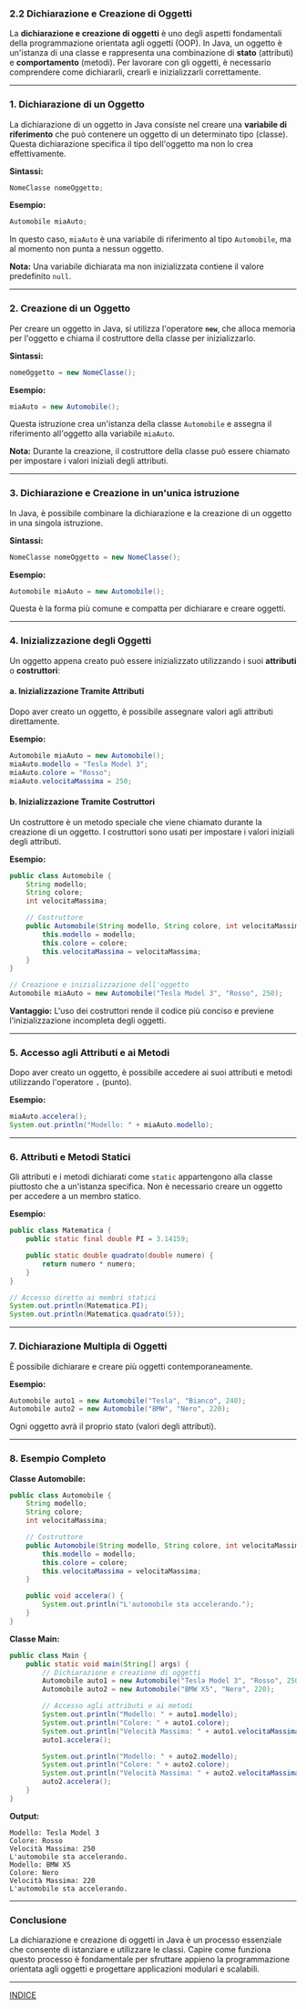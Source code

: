 ### **2.2 Dichiarazione e Creazione di Oggetti**

La **dichiarazione e creazione di oggetti** è uno degli aspetti fondamentali della programmazione orientata agli oggetti (OOP). In Java, un oggetto è un'istanza di una classe e rappresenta una combinazione di **stato** (attributi) e **comportamento** (metodi). Per lavorare con gli oggetti, è necessario comprendere come dichiararli, crearli e inizializzarli correttamente.

---

### **1. Dichiarazione di un Oggetto**

La dichiarazione di un oggetto in Java consiste nel creare una **variabile di riferimento** che può contenere un oggetto di un determinato tipo (classe). Questa dichiarazione specifica il tipo dell'oggetto ma non lo crea effettivamente.

**Sintassi:**
```java
NomeClasse nomeOggetto;
```

**Esempio:**
```java
Automobile miaAuto;
```
In questo caso, `miaAuto` è una variabile di riferimento al tipo `Automobile`, ma al momento non punta a nessun oggetto.

**Nota:** Una variabile dichiarata ma non inizializzata contiene il valore predefinito `null`.

---

### **2. Creazione di un Oggetto**

Per creare un oggetto in Java, si utilizza l'operatore **`new`**, che alloca memoria per l'oggetto e chiama il costruttore della classe per inizializzarlo.

**Sintassi:**
```java
nomeOggetto = new NomeClasse();
```

**Esempio:**
```java
miaAuto = new Automobile();
```
Questa istruzione crea un'istanza della classe `Automobile` e assegna il riferimento all'oggetto alla variabile `miaAuto`.

**Nota:** Durante la creazione, il costruttore della classe può essere chiamato per impostare i valori iniziali degli attributi.

---

### **3. Dichiarazione e Creazione in un'unica istruzione**

In Java, è possibile combinare la dichiarazione e la creazione di un oggetto in una singola istruzione.

**Sintassi:**
```java
NomeClasse nomeOggetto = new NomeClasse();
```

**Esempio:**
```java
Automobile miaAuto = new Automobile();
```

Questa è la forma più comune e compatta per dichiarare e creare oggetti.

---

### **4. Inizializzazione degli Oggetti**

Un oggetto appena creato può essere inizializzato utilizzando i suoi **attributi** o **costruttori**:

#### **a. Inizializzazione Tramite Attributi**
Dopo aver creato un oggetto, è possibile assegnare valori agli attributi direttamente.

**Esempio:**
```java
Automobile miaAuto = new Automobile();
miaAuto.modello = "Tesla Model 3";
miaAuto.colore = "Rosso";
miaAuto.velocitaMassima = 250;
```

#### **b. Inizializzazione Tramite Costruttori**
Un costruttore è un metodo speciale che viene chiamato durante la creazione di un oggetto. I costruttori sono usati per impostare i valori iniziali degli attributi.

**Esempio:**
```java
public class Automobile {
    String modello;
    String colore;
    int velocitaMassima;

    // Costruttore
    public Automobile(String modello, String colore, int velocitaMassima) {
        this.modello = modello;
        this.colore = colore;
        this.velocitaMassima = velocitaMassima;
    }
}

// Creazione e inizializzazione dell'oggetto
Automobile miaAuto = new Automobile("Tesla Model 3", "Rosso", 250);
```

**Vantaggio:** L'uso dei costruttori rende il codice più conciso e previene l'inizializzazione incompleta degli oggetti.

---

### **5. Accesso agli Attributi e ai Metodi**

Dopo aver creato un oggetto, è possibile accedere ai suoi attributi e metodi utilizzando l'operatore **`.`** (punto).

**Esempio:**
```java
miaAuto.accelera();
System.out.println("Modello: " + miaAuto.modello);
```

---

### **6. Attributi e Metodi Statici**

Gli attributi e i metodi dichiarati come `static` appartengono alla classe piuttosto che a un'istanza specifica. Non è necessario creare un oggetto per accedere a un membro statico.

**Esempio:**
```java
public class Matematica {
    public static final double PI = 3.14159;

    public static double quadrato(double numero) {
        return numero * numero;
    }
}

// Accesso diretto ai membri statici
System.out.println(Matematica.PI);
System.out.println(Matematica.quadrato(5));
```

---

### **7. Dichiarazione Multipla di Oggetti**

È possibile dichiarare e creare più oggetti contemporaneamente.

**Esempio:**
```java
Automobile auto1 = new Automobile("Tesla", "Bianco", 240);
Automobile auto2 = new Automobile("BMW", "Nero", 220);
```

Ogni oggetto avrà il proprio stato (valori degli attributi).

---

### **8. Esempio Completo**

**Classe Automobile:**
```java
public class Automobile {
    String modello;
    String colore;
    int velocitaMassima;

    // Costruttore
    public Automobile(String modello, String colore, int velocitaMassima) {
        this.modello = modello;
        this.colore = colore;
        this.velocitaMassima = velocitaMassima;
    }

    public void accelera() {
        System.out.println("L'automobile sta accelerando.");
    }
}
```

**Classe Main:**
```java
public class Main {
    public static void main(String[] args) {
        // Dichiarazione e creazione di oggetti
        Automobile auto1 = new Automobile("Tesla Model 3", "Rosso", 250);
        Automobile auto2 = new Automobile("BMW X5", "Nero", 220);

        // Accesso agli attributi e ai metodi
        System.out.println("Modello: " + auto1.modello);
        System.out.println("Colore: " + auto1.colore);
        System.out.println("Velocità Massima: " + auto1.velocitaMassima);
        auto1.accelera();

        System.out.println("Modello: " + auto2.modello);
        System.out.println("Colore: " + auto2.colore);
        System.out.println("Velocità Massima: " + auto2.velocitaMassima);
        auto2.accelera();
    }
}
```

**Output:**
```
Modello: Tesla Model 3
Colore: Rosso
Velocità Massima: 250
L'automobile sta accelerando.
Modello: BMW X5
Colore: Nero
Velocità Massima: 220
L'automobile sta accelerando.
```

---

### **Conclusione**

La dichiarazione e creazione di oggetti in Java è un processo essenziale che consente di istanziare e utilizzare le classi. Capire come funziona questo processo è fondamentale per sfruttare appieno la programmazione orientata agli oggetti e progettare applicazioni modulari e scalabili.


---
[INDICE](README.md)